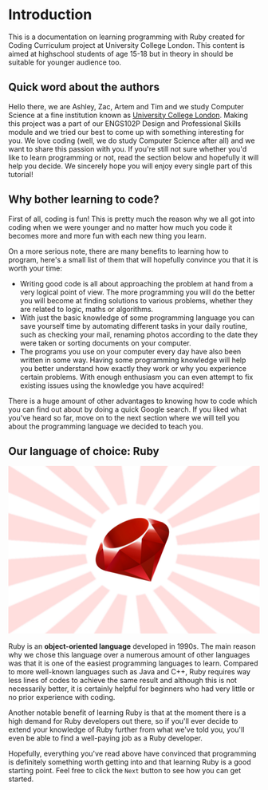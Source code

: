# Introduction

This is a documentation on learning programming with Ruby created for Coding Curriculum project at University College London. This content is aimed at highschool students of age 15-18 but in theory in should be suitable for younger audience too.

## Quick word about the authors

Hello there, we are Ashley, Zac, Artem and Tim and we study Computer Science at a fine institution known as [University College London](http://www.ucl.ac.uk/). Making this project was a part of our ENGS102P Design and Professional Skills module and we tried our best to come up with something interesting for you. We love coding (well, we do study Computer Science after all) and we want to share this passion with you. If you're still not sure whether you'd like to learn programming or not, read the section below and hopefully it will help you decide. We sincerely hope you will enjoy every single part of this tutorial!

## Why bother learning to code?

First of all, coding is fun! This is pretty much the reason why we all got into coding when we were younger and no matter how much you code it becomes more and more fun with each new thing you learn.

On a more serious note, there are many benefits to learning how to program, here's a small list of them that will hopefully convince you that it is worth your time:

* Writing good code is all about approaching the problem at hand from a very logical point of view. The more programming you will do the better you will become at finding solutions to various problems, whether they are related to logic, maths or algorithms.
* With just the basic knowledge of some programming language you can save yourself time by automating different tasks in your daily routine, such as checking your mail, renaming photos according to the date they were taken or sorting documents on your computer.
* The programs you use on your computer every day have also been written in some way. Having some programming knowledge will help you better understand how exactly they work or why you experience certain problems. With enough enthusiasm you can even attempt to fix existing issues using the knowledge you have acquired!

There is a huge amount of other advantages to knowing how to code which you can find out about by doing a quick Google search. If you liked what you've heard so far, move on to the next section where we will tell you about the programming language we decided to teach you.

## Our language of choice: Ruby

![Ruby](img/ruby.jpg)

Ruby is an **object-oriented language** developed in 1990s. The main reason why we chose this language over a numerous amount of other languages was that it is one of the easiest programming languages to learn. Compared to more well-known languages such as Java and C++, Ruby requires way less lines of codes to achieve the same result and although this is not necessarily better, it is certainly helpful for beginners who had very little or no prior experience with coding.

Another notable benefit of learning Ruby is that at the moment there is a high demand for Ruby developers out there, so if you'll ever decide to extend your knowledge of Ruby further from what we've told you, you'll even be able to find a well-paying job as a Ruby developer.

Hopefully, everything you've read above have convinced that programming is definitely something worth getting into and that learning Ruby is a good starting point. Feel free to click the `Next` button to see how you can get started.